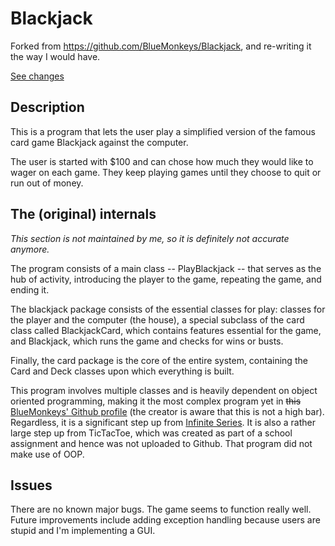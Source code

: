 # Blackjack

Forked from https://github.com/BlueMonkeys/Blackjack, and re-writing it the way I would have.

[See changes](Changes.md)


## Description

This is a program that lets the user play a simplified version of the famous card game Blackjack against the computer.

The user is started with $100 and can chose how much they would like to wager on each game. They keep playing games until they choose to quit or run out of money.

## The (original) internals

_This section is not maintained by me, so it is definitely not accurate anymore._

The program consists of a main class -- PlayBlackjack -- that serves as the hub of activity, introducing the player to the game, repeating the game, and ending it.

The blackjack package consists of the essential classes for play: classes for the player and the computer (the house), a special subclass of the card class called BlackjackCard, which contains features essential for the game, and Blackjack, which runs the game and checks for wins or busts.

Finally, the card package is the core of the entire system, containing the Card and Deck classes upon which everything is built.

This program involves multiple classes and is heavily dependent on object oriented programming, making it the most complex program yet in ~~this~~ [BlueMonkeys' Github profile](https://github.com/BlueMonkeys) (the creator is aware that this is not a high bar). Regardless, it is a significant step up from [Infinite Series](https://github.com/BlueMonkeys/Infinite_Series). It is also a rather large step up from TicTacToe, which was created as part of a school assignment and hence was not uploaded to Github. That program did not make use of OOP. 

## Issues

There are no known major bugs. The game seems to function really well. Future improvements include adding exception handling because users are stupid and I'm implementing a GUI. 
